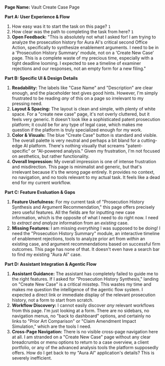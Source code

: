 **Page Name:** Vault Create Case Page

**Part A: User Experience & Flow**
1.  How easy was it to start the task on this page? `1`
2.  How clear was the path to completing the task from here? `1`
3.  **Open Feedback:** "This is absolutely not what I asked for! I am trying to analyze the prosecution history for Aura AI's critical second Office Action, specifically to synthesize enablement arguments. I need to be in a 'Prosecution History Summary' module, not on a 'Create New Case' page. This is a complete waste of my precious time, especially with a tight deadline looming. I expected to see a timeline of examiner rejections and our responses, not an empty form for a new filing."

**Part B: Specific UI & Design Details**
1.  **Readability:** The labels like "Case Name" and "Description" are clear enough, and the placeholder text gives good hints. However, I'm simply frustrated to be reading *any* of this on a page so irrelevant to my pressing need.
2.  **Layout & Spacing:** The layout is clean and simple, with plenty of white space. For a "create new case" page, it's not overly cluttered, but it feels very generic. It doesn't look like a sophisticated patent prosecution platform; it could be for any type of legal case, which makes me question if the platform is truly specialized enough for my work.
3.  **Color & Visuals:** The blue "Create Case" button is standard and visible. The overall palette is very neutral and perhaps a bit bland for a cutting-edge AI platform. There's nothing visually that screams "patent-specific" or "AI-powered analysis." Given my frustration, I'm not focused on aesthetics, but rather functionality.
4.  **Overall Impression:** My overall impression is one of intense frustration and misdirection. This page is minimalist and generic, but that's irrelevant because it's the wrong page entirely. It provides no context, no navigation, and no tools relevant to my actual task. It feels like a dead end for my current workflow.

**Part C: Feature Evaluation & Gaps**
1.  **Feature Usefulness:** For my current task of "Prosecution History Synthesis and Argument Recommendation," this page offers precisely zero useful features. All the fields are for inputting new case information, which is the opposite of what I need to do right now. I need to *extract and analyze* information from an *existing* case.
2.  **Missing Features:** I am missing *everything* I was supposed to be doing! I need the "Prosecution History Summary" module, an interactive timeline of enablement rejections, tools to analyze prior art from *within* an existing case, and argument recommendations based on successful firm outcomes. This page has none of that. It doesn't even have a search bar to find my existing "Aura AI" case.

**Part D: Assistant Integration & Agentic Flow**
1.  **Assistant Guidance:** The assistant has completely failed to guide me to the right features. If I asked for "Prosecution History Synthesis," landing on "Create New Case" is a critical misstep. This wastes my time and makes me question the intelligence of the agentic flow system. I expected a direct link or immediate display of the relevant prosecution history, not a form to start from scratch.
2.  **Workflow Discovery:** I cannot easily discover *any* relevant workflows from this page. I'm just looking at a form. There are no sidebars, no navigation menus, no "back to dashboard" options, and certainly no links to "Prior Art Comparison" or "Claim Amendment Impact Simulation," which are the tools I need.
3.  **Cross-Page Navigation:** There is no visible cross-page navigation here at all. I am stranded on a "Create New Case" page without any clear breadcrumbs or menu options to return to a case overview, a client portfolio, or any of the advanced analysis tools the platform supposedly offers. How do I get back to my "Aura AI" application's details? This is severely inefficient.